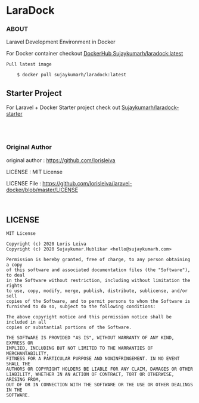 # LaraDock

### ABOUT

Laravel Development Environment in Docker


For Docker container checkout [DockerHub Sujaykumarh/laradock:latest](https://hub.docker.com/r/sujaykumarh/laradock)

    Pull latest image

        $ docker pull sujaykumarh/laradock:latest

## Starter Project

For Laravel + Docker Starter project check out [Sujaykumarh/laradock-starter](https://github.com/Sujaykumarh/laradock-starter)


<br>
<br>


### Original Author 

original author   : https://github.com/lorisleiva

LICENSE           : MIT License 

LICENSE File      : https://github.com/lorisleiva/laravel-docker/blob/master/LICENSE

<br>

## LICENSE

    MIT License

    Copyright (c) 2020 Loris Leiva
    Copyright (c) 2020 Sujaykumar.Hublikar <hello@sujaykumarh.com>

    Permission is hereby granted, free of charge, to any person obtaining a copy
    of this software and associated documentation files (the "Software"), to deal
    in the Software without restriction, including without limitation the rights
    to use, copy, modify, merge, publish, distribute, sublicense, and/or sell
    copies of the Software, and to permit persons to whom the Software is
    furnished to do so, subject to the following conditions:

    The above copyright notice and this permission notice shall be included in all
    copies or substantial portions of the Software.

    THE SOFTWARE IS PROVIDED "AS IS", WITHOUT WARRANTY OF ANY KIND, EXPRESS OR
    IMPLIED, INCLUDING BUT NOT LIMITED TO THE WARRANTIES OF MERCHANTABILITY,
    FITNESS FOR A PARTICULAR PURPOSE AND NONINFRINGEMENT. IN NO EVENT SHALL THE
    AUTHORS OR COPYRIGHT HOLDERS BE LIABLE FOR ANY CLAIM, DAMAGES OR OTHER
    LIABILITY, WHETHER IN AN ACTION OF CONTRACT, TORT OR OTHERWISE, ARISING FROM,
    OUT OF OR IN CONNECTION WITH THE SOFTWARE OR THE USE OR OTHER DEALINGS IN THE
    SOFTWARE.
